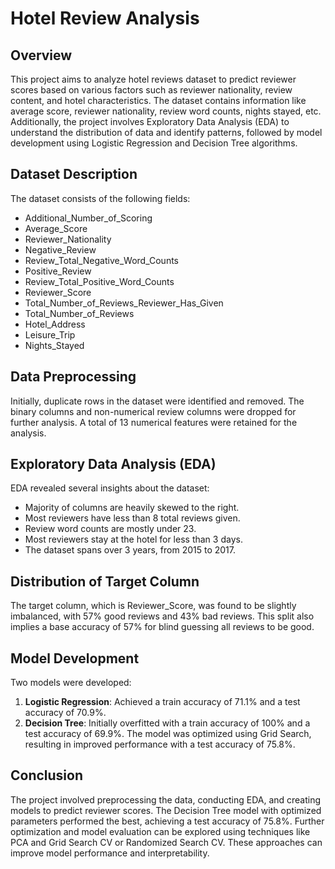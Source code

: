 # Hotel Review Analysis

## Overview
This project aims to analyze hotel reviews dataset to predict reviewer scores based on various factors such as reviewer nationality, review content, and hotel characteristics. The dataset contains information like average score, reviewer nationality, review word counts, nights stayed, etc. Additionally, the project involves Exploratory Data Analysis (EDA) to understand the distribution of data and identify patterns, followed by model development using Logistic Regression and Decision Tree algorithms.

## Dataset Description
The dataset consists of the following fields:

- Additional_Number_of_Scoring
- Average_Score
- Reviewer_Nationality
- Negative_Review
- Review_Total_Negative_Word_Counts
- Positive_Review
- Review_Total_Positive_Word_Counts
- Reviewer_Score
- Total_Number_of_Reviews_Reviewer_Has_Given
- Total_Number_of_Reviews
- Hotel_Address
- Leisure_Trip
- Nights_Stayed

## Data Preprocessing
Initially, duplicate rows in the dataset were identified and removed. The binary columns and non-numerical review columns were dropped for further analysis. A total of 13 numerical features were retained for the analysis.

## Exploratory Data Analysis (EDA)
EDA revealed several insights about the dataset:

- Majority of columns are heavily skewed to the right.
- Most reviewers have less than 8 total reviews given.
- Review word counts are mostly under 23.
- Most reviewers stay at the hotel for less than 3 days.
- The dataset spans over 3 years, from 2015 to 2017.

## Distribution of Target Column
The target column, which is Reviewer_Score, was found to be slightly imbalanced, with 57% good reviews and 43% bad reviews. This split also implies a base accuracy of 57% for blind guessing all reviews to be good.

## Model Development
Two models were developed:

1. **Logistic Regression**: Achieved a train accuracy of 71.1% and a test accuracy of 70.9%.
2. **Decision Tree**: Initially overfitted with a train accuracy of 100% and a test accuracy of 69.9%. The model was optimized using Grid Search, resulting in improved performance with a test accuracy of 75.8%.

## Conclusion
The project involved preprocessing the data, conducting EDA, and creating models to predict reviewer scores. The Decision Tree model with optimized parameters performed the best, achieving a test accuracy of 75.8%. Further optimization and model evaluation can be explored using techniques like PCA and Grid Search CV or Randomized Search CV. These approaches can improve model performance and interpretability.
